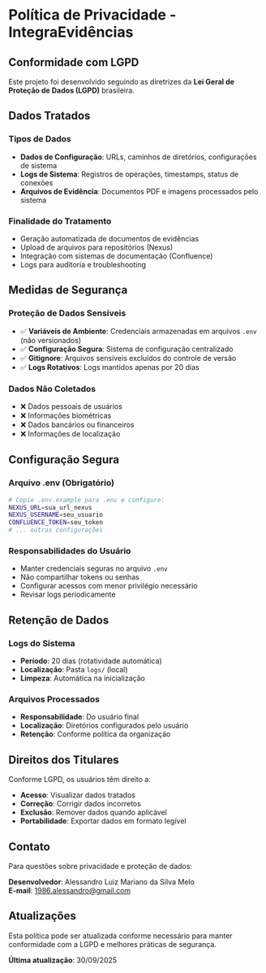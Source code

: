 # Política de Privacidade - IntegraEvidências

## Conformidade com LGPD

Este projeto foi desenvolvido seguindo as diretrizes da **Lei Geral de Proteção de Dados (LGPD)** brasileira.

## Dados Tratados

### Tipos de Dados
- **Dados de Configuração**: URLs, caminhos de diretórios, configurações de sistema
- **Logs de Sistema**: Registros de operações, timestamps, status de conexões
- **Arquivos de Evidência**: Documentos PDF e imagens processados pelo sistema

### Finalidade do Tratamento
- Geração automatizada de documentos de evidências
- Upload de arquivos para repositórios (Nexus)
- Integração com sistemas de documentação (Confluence)
- Logs para auditoria e troubleshooting

## Medidas de Segurança

### Proteção de Dados Sensíveis
- ✅ **Variáveis de Ambiente**: Credenciais armazenadas em arquivos `.env` (não versionados)
- ✅ **Configuração Segura**: Sistema de configuração centralizado
- ✅ **Gitignore**: Arquivos sensíveis excluídos do controle de versão
- ✅ **Logs Rotativos**: Logs mantidos apenas por 20 dias

### Dados Não Coletados
- ❌ Dados pessoais de usuários
- ❌ Informações biométricas
- ❌ Dados bancários ou financeiros
- ❌ Informações de localização

## Configuração Segura

### Arquivo .env (Obrigatório)
```bash
# Copie .env.example para .env e configure:
NEXUS_URL=sua_url_nexus
NEXUS_USERNAME=seu_usuario
CONFLUENCE_TOKEN=seu_token
# ... outras configurações
```

### Responsabilidades do Usuário
- Manter credenciais seguras no arquivo `.env`
- Não compartilhar tokens ou senhas
- Configurar acessos com menor privilégio necessário
- Revisar logs periodicamente

## Retenção de Dados

### Logs do Sistema
- **Período**: 20 dias (rotatividade automática)
- **Localização**: Pasta `logs/` (local)
- **Limpeza**: Automática na inicialização

### Arquivos Processados
- **Responsabilidade**: Do usuário final
- **Localização**: Diretórios configurados pelo usuário
- **Retenção**: Conforme política da organização

## Direitos dos Titulares

Conforme LGPD, os usuários têm direito a:
- **Acesso**: Visualizar dados tratados
- **Correção**: Corrigir dados incorretos
- **Exclusão**: Remover dados quando aplicável
- **Portabilidade**: Exportar dados em formato legível

## Contato

Para questões sobre privacidade e proteção de dados:

**Desenvolvedor**: Alessandro Luiz Mariano da Silva Melo  
**E-mail**: 1986.alessandro@gmail.com

## Atualizações

Esta política pode ser atualizada conforme necessário para manter conformidade com a LGPD e melhores práticas de segurança.

**Última atualização**: 30/09/2025